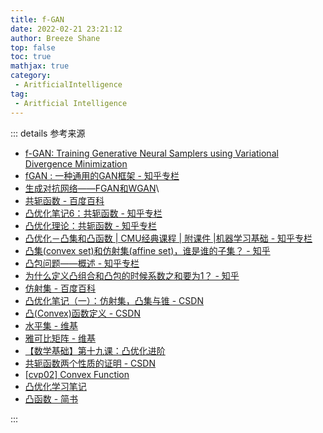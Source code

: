 ```yaml
---
title: f-GAN
date: 2022-02-21 23:21:12
author: Breeze Shane
top: false
toc: true
mathjax: true
category: 
 - AritficialIntelligence
tag: 
 - Aritficial Intelligence
---
```

::: details 参考来源

 - [f-GAN: Training Generative Neural Samplers using Variational Divergence Minimization](https://arxiv.org/abs/1606.00709)
 - [fGAN : 一种通用的GAN框架 - 知乎专栏](https://zhuanlan.zhihu.com/p/54909858)
 - [生成对抗网络——FGAN和WGAN](https://alberthg.github.io/2018/05/13/wgan/)\
 - [共轭函数 - 百度百科](https://baike.baidu.com/item/%E5%85%B1%E8%BD%AD%E5%87%BD%E6%95%B0/12576746)
 - [凸优化笔记6：共轭函数 - 知乎专栏](https://zhuanlan.zhihu.com/p/131601201)
 - [凸优化理论：共轭函数 - 知乎专栏](https://zhuanlan.zhihu.com/p/265522736)
 - [凸优化－凸集和凸函数 | CMU经典课程 | 附课件 |机器学习基础 - 知乎专栏](https://zhuanlan.zhihu.com/p/35654834)
 - [凸集(convex set)和仿射集(affine set)，谁是谁的子集？ - 知乎](https://www.zhihu.com/question/22799760)
 - [凸包问题——概述 - 知乎专栏](https://zhuanlan.zhihu.com/p/158043191)
 - [为什么定义凸组合和凸包的时候系数之和要为1？ - 知乎](https://www.zhihu.com/question/434605916/answer/1624800523)
 - [仿射集 - 百度百科](https://baike.baidu.com/item/%E4%BB%BF%E5%B0%84%E9%9B%86/18999655)
 - [凸优化笔记（一）：仿射集，凸集与锥 - CSDN](https://blog.csdn.net/xierhacker/article/details/61415747)
 - [凸(Convex)函数定义 - CSDN](https://blog.csdn.net/rtygbwwwerr/article/details/78891506)
 - [水平集 - 维基](https://zh.wikipedia.org/wiki/%E6%B0%B4%E5%B9%B3%E9%9B%86)
 - [雅可比矩阵 - 维基](https://zh.wikipedia.org/wiki/%E9%9B%85%E5%8F%AF%E6%AF%94%E7%9F%A9%E9%98%B5#%E9%9B%85%E5%8F%AF%E6%AF%94%E8%A1%8C%E5%88%97%E5%BC%8F)
 - [【数学基础】第十九课：凸优化进阶](http://shichaoxin.com/2021/04/11/%E6%95%B0%E5%AD%A6%E5%9F%BA%E7%A1%80-%E7%AC%AC%E5%8D%81%E4%B9%9D%E8%AF%BE-%E5%87%B8%E4%BC%98%E5%8C%96%E8%BF%9B%E9%98%B6/)
 - [共轭函数两个性质的证明 - CSDN](https://blog.csdn.net/weixin_42258608/article/details/87610618)
 - [[cvp02] Convex Function](https://louisyzk.github.io/notes/2019/11/25/CVP02-Convex-Function)
 - [凸优化学习笔记](https://msgsxj.cn/2018/02/23/%E5%87%B8%E4%BC%98%E5%8C%96%E5%AD%A6%E4%B9%A0%E7%AC%94%E8%AE%B0/)
 - [凸函数 - 简书](https://www.jianshu.com/p/0dcf58715b2b)

:::